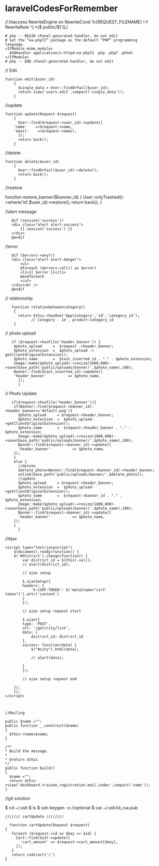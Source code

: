 # laravelCodesForRemember

//.htaccess
<IfModule mod_rewrite.c>
RewriteEngine on
RewriteCond %{REQUEST_FILENAME} !-f
RewriteRule ^(.\*)$ public/$1 [L]
</IfModule>

    # php -- BEGIN cPanel-generated handler, do not edit
    # Set the “ea-php72” package as the default “PHP” programming language.
    <IfModule mime_module>
      AddHandler application/x-httpd-ea-php72 .php .php7 .phtml
    </IfModule>
    # php -- END cPanel-generated handler, do not edit

// Edit

    function edit($user_id)
        {
          $single_data = User::findOrFail($user_id);
          return view('users.edit',compact('single_data'));
        }

//update

    function update(Request $request)
        {
          User::find($request->user_id)->update([
    	'name'    =>$request->name,
    	'email'    =>$request->email,
          ]);
          return back();
        }

//delete

    function delete($user_id)
        {
          User::findOrFail($user_id)->delete();
          return back();
        }

//restore

function restore_banner($banner_id)
      {
      User::onlyTrashed()->where('id',$user_id)->restore();
return back();
}

//alert message

       @if (session('success'))
       <div class="alert alert-success">
           {{ session('success') }}
       </div>
       @endif

//error

       @if ($errors->any())
       <div class="alert alert-danger">
           <ul>
    	   @foreach ($errors->all() as $error)
    	   <li>{{ $error }}</li>
    	   @endforeach
           </ul>
       </div><br />
       @endif

// relationship

       function relationbetweencategory()
        {
          return $this->hasOne('App\Category','id','category_id');
    			// Category - id , product-category_id
        }

// photo upload

       if ($request->hasFile('header_banner')) {
    	$photo_upload     =  $request ->header_banner;
    	$photo_extension  =  $photo_upload -> getClientOriginalExtension();
    	$photo_name       =  $last_inserted_id . "." . $photo_extension;
    	Image::make($photo_upload)->resize(1600,800)->save(base_path('public/uploads/banner/'.$photo_name),100);
    	Banner::find($last_inserted_id)->update([
    	'header_banner'          => $photo_name,
          ]);
          }

// Photo Update

       if($request->hasFile('header_banner')){
    	if(Banner::find($request->banner_id)->header_banner=='default.png'){
    	  $photo_upload     = $request->header_banner;
    	  $photo_extension  =  $photo_upload->getClientOriginalExtension();
    	  $photo_name       =  $request->header_banner . "." . $photo_extension;
    	  Image::make($photo_upload)->resize(1600,800)->save(base_path('public/uploads/banner/'.$photo_name),100);
    	  Banner::find($request->banner_id)->update([
    	  'header_banner'          => $photo_name,
    	]);
    	}
    	else {
    	  //delete
    	  $delete_photo=Banner::find($request->banner_id)->header_banner;
    	  unlink(base_path('public/uploads/banner/'.$delete_photo));
    	  //update
    	  $photo_upload     = $request->header_banner;
    	  $photo_extension  =  $photo_upload->getClientOriginalExtension();
    	  $photo_name       =  $request->banner_id . "." . $photo_extension;
    	  Image::make($photo_upload)->resize(1600,800)->save(base_path('public/uploads/banner/'.$photo_name),100);
    	  Banner::find($request->banner_id)->update([
    	  'header_banner'          => $photo_name,
    	]);
    	}
          }

//Ajax

    <script type="text/javascript">
        $(document).ready(function() {
    	$('#district').change(function() {
    	    var district_id = $(this).val();
    	    // alert(district_id);

    	    // ajax setup

    	    $.ajaxSetup({
    		headers: {
    		    'X-CSRF-TOKEN': $('meta[name="csrf-token"]').attr('content')
    		}
    	    });

    	    // ajax setup request start

    	    $.ajax({
    		type: 'POST',
    		url: '/get/city/list',
    		data: {
    		    district_id: district_id
    		},
    		success: function(data) {
    		    $("#city").html(data);

    		    // alert(data);

    		}
    	    });

    	    // ajax setup request end

    	});
        });
    </script>



    //Mailing

    public $name ="";
    public function __construct($name)
    {
      $this->name=$name;
    }

    /**
    * Build the message.
    *
    * @return $this
    */
    public function build()
    {
      $name ="";
      return $this->view('dashboard.trainee_registration.mail.index',compact('name'));
    }

//git solution

$ cd ~/.ssh
	$ ls
$ ssh-keygen -o
	//optional
	$ cat ~/.ssh/id_rsa.pub

    /////// cartUpdate ////////

      function cartUpdate(Request $request)
    {
       foreach ($request->id as $key => $id) {
         Cart::find($id)->update([
           'cart_amount' => $request->cart_amount[$key],
         ]);
       }
       return redirect('/')
    }
